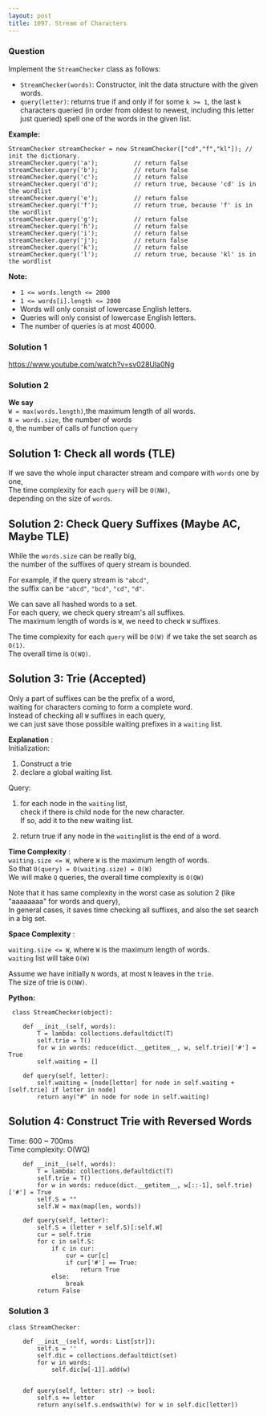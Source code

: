 ```yaml
---
layout: post
title: 1097. Stream of Characters
---
```

### Question
Implement the `StreamChecker` class as follows:

  * `StreamChecker(words)`: Constructor, init the data structure with the given words.
  * `query(letter)`: returns true if and only if for some `k >= 1`, the last `k` characters queried (in order from oldest to newest, including this letter just queried) spell one of the words in the given list.



 **Example:**

    
    
    StreamChecker streamChecker = new StreamChecker(["cd","f","kl"]); // init the dictionary.
    streamChecker.query('a');          // return false
    streamChecker.query('b');          // return false
    streamChecker.query('c');          // return false
    streamChecker.query('d');          // return true, because 'cd' is in the wordlist
    streamChecker.query('e');          // return false
    streamChecker.query('f');          // return true, because 'f' is in the wordlist
    streamChecker.query('g');          // return false
    streamChecker.query('h');          // return false
    streamChecker.query('i');          // return false
    streamChecker.query('j');          // return false
    streamChecker.query('k');          // return false
    streamChecker.query('l');          // return true, because 'kl' is in the wordlist
    



 **Note:**

  * `1 <= words.length <= 2000`
  * `1 <= words[i].length <= 2000`
  * Words will only consist of lowercase English letters.
  * Queries will only consist of lowercase English letters.
  * The number of queries is at most 40000.

### Solution 1
<https://www.youtube.com/watch?v=sv028Ula0Ng>


### Solution 2
 **We say**  
`W = max(words.length)`,the maximum length of all words.  
`N = words.size`, the number of words  
`Q`, the number of calls of function `query`  
  

##  **Solution 1: Check all words (TLE)**

If we save the whole input character stream and compare with `words` one by
one,  
The time complexity for each `query` will be `O(NW)`,  
depending on the size of `words`.  
  

##  **Solution 2: Check Query Suffixes (Maybe AC, Maybe TLE)**

While the `words.size` can be really big,  
the number of the suffixes of query stream is bounded.

For example, if the query stream is `"abcd"`,  
the suffix can be `"abcd"`, `"bcd"`, `"cd"`, `"d"`.

We can save all hashed words to a set.  
For each query, we check query stream's all suffixes.  
The maximum length of words is `W`, we need to check `W` suffixes.

The time complexity for each `query` will be `O(W)` if we take the set search
as `O(1)`.  
The overall time is `O(WQ)`.  
  

##  **Solution 3: Trie (Accepted)**

Only a part of suffixes can be the prefix of a word,  
waiting for characters coming to form a complete word.  
Instead of checking all `W` suffixes in each query,  
we can just save those possible waiting prefixes in a `waiting` list.

 **Explanation** :  
Initialization:

  1. Construct a trie
  2. declare a global waiting list.

Query:

  1. for each node in the `waiting` list,  
check if there is child node for the new character.  
If so, add it to the new waiting list.

  2. return true if any node in the `waiting`list is the end of a word.

 **Time Complexity** :  
`waiting.size <= W`, where `W` is the maximum length of words.  
So that `O(query) = O(waiting.size) = O(W)`  
We will make `Q` queries, the overall time complexity is `O(QW)`

Note that it has same complexity in the worst case as solution 2 (like
"aaaaaaaa" for words and query),  
In general cases, it saves time checking all suffixes, and also the set search
in a big set.  
  

 **Space Complexity** :

`waiting.size <= W`, where `W` is the maximum length of words.  
`waiting` list will take `O(W)`

Assume we have initially `N` words, at most `N` leaves in the `trie`.  
The size of trie is `O(NW)`.  
  

 **Python:**

    
    
     class StreamChecker(object):
    
        def __init__(self, words):
            T = lambda: collections.defaultdict(T)
            self.trie = T()
            for w in words: reduce(dict.__getitem__, w, self.trie)['#'] = True
            self.waiting = []
    
        def query(self, letter):
            self.waiting = [node[letter] for node in self.waiting + [self.trie] if letter in node]
            return any("#" in node for node in self.waiting)
    

## Solution 4: Construct Trie with Reversed Words

Time: 600 ~ 700ms  
Time complexity: O(WQ)

    
    
        def __init__(self, words):
            T = lambda: collections.defaultdict(T)
            self.trie = T()
            for w in words: reduce(dict.__getitem__, w[::-1], self.trie)['#'] = True
            self.S = ""
            self.W = max(map(len, words))
    
        def query(self, letter):
            self.S = (letter + self.S)[:self.W]
            cur = self.trie
            for c in self.S:
                if c in cur:
                    cur = cur[c]
                    if cur['#'] == True:
                        return True
                else:
                    break
            return False
    


### Solution 3
    
    
    class StreamChecker:
    
        def __init__(self, words: List[str]):
            self.s = ''
            self.dic = collections.defaultdict(set)
            for w in words:
                self.dic[w[-1]].add(w)
                    
    
        def query(self, letter: str) -> bool:
            self.s += letter
            return any(self.s.endswith(w) for w in self.dic[letter])
    



